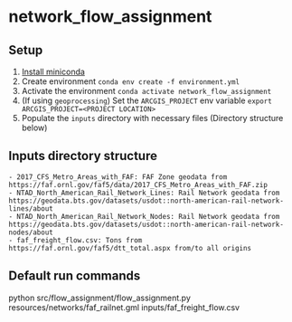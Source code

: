 # network_flow_assignment

## Setup
1. [Install miniconda](https://docs.anaconda.com/miniconda/miniconda-install/)
2. Create environment `conda env create -f environment.yml`
3. Activate the environment `conda activate network_flow_assignment`
4. (If using `geoprocessing`) Set the `ARCGIS_PROJECT` env variable `export ARCGIS_PROJECT=<PROJECT LOCATION>`
5. Populate the `inputs` directory with necessary files (Directory structure below)

## Inputs directory structure
```
- 2017_CFS_Metro_Areas_with_FAF: FAF Zone geodata from https://faf.ornl.gov/faf5/data/2017_CFS_Metro_Areas_with_FAF.zip
- NTAD_North_American_Rail_Network_Lines: Rail Network geodata from https://geodata.bts.gov/datasets/usdot::north-american-rail-network-lines/about
- NTAD_North_American_Rail_Network_Nodes: Rail Network geodata from https://geodata.bts.gov/datasets/usdot::north-american-rail-network-nodes/about
- faf_freight_flow.csv: Tons from https://faf.ornl.gov/faf5/dtt_total.aspx from/to all origins
```

## Default run commands
python src/flow_assignment/flow_assignment.py resources/networks/faf_railnet.gml inputs/faf_freight_flow.csv